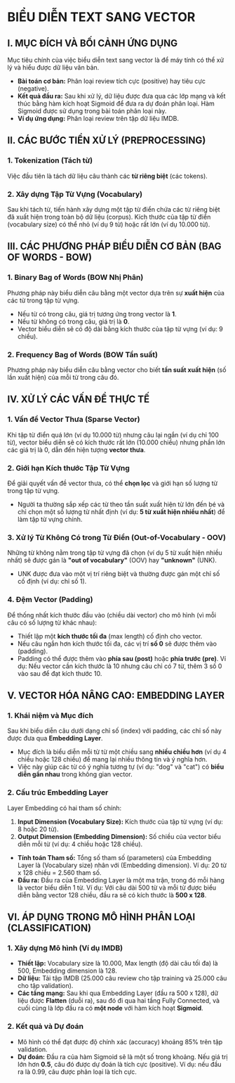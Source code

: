 #  BIỂU DIỄN TEXT SANG VECTOR

## I. MỤC ĐÍCH VÀ BỐI CẢNH ỨNG DỤNG

Mục tiêu chính của việc biểu diễn text sang vector là để máy tính có thể xử lý và hiểu được dữ liệu văn bản.

*   **Bài toán cơ bản:** Phân loại review tích cực (positive) hay tiêu cực (negative).
*   **Kết quả đầu ra:** Sau khi xử lý, dữ liệu được đưa qua các lớp mạng và kết thúc bằng hàm kích hoạt Sigmoid để đưa ra dự đoán phân loại. Hàm Sigmoid được sử dụng trong bài toán phân loại này.
*   **Ví dụ ứng dụng:** Phân loại review trên tập dữ liệu IMDB.

## II. CÁC BƯỚC TIỀN XỬ LÝ (PREPROCESSING)

### 1. Tokenization (Tách từ)
Việc đầu tiên là tách dữ liệu câu thành các **từ riêng biệt** (các tokens).

### 2. Xây dựng Tập Từ Vựng (Vocabulary)
Sau khi tách từ, tiến hành xây dựng một tập từ điển chứa các từ riêng biệt đã xuất hiện trong toàn bộ dữ liệu (corpus). Kích thước của tập từ điển (vocabulary size) có thể nhỏ (ví dụ 9 từ) hoặc rất lớn (ví dụ 10.000 từ).

## III. CÁC PHƯƠNG PHÁP BIỂU DIỄN CƠ BẢN (BAG OF WORDS - BOW)

### 1. Binary Bag of Words (BOW Nhị Phân)
Phương pháp này biểu diễn câu bằng một vector dựa trên sự **xuất hiện** của các từ trong tập từ vựng.
*   Nếu từ có trong câu, giá trị tương ứng trong vector là **1**.
*   Nếu từ không có trong câu, giá trị là **0**.
*   Vector biểu diễn sẽ có độ dài bằng kích thước của tập từ vựng (ví dụ: 9 chiều).

### 2. Frequency Bag of Words (BOW Tần suất)
Phương pháp này biểu diễn câu bằng vector cho biết **tần suất xuất hiện** (số lần xuất hiện) của mỗi từ trong câu đó.

## IV. XỬ LÝ CÁC VẤN ĐỀ THỰC TẾ

### 1. Vấn đề Vector Thưa (Sparse Vector)
Khi tập từ điển quá lớn (ví dụ 10.000 từ) nhưng câu lại ngắn (ví dụ chỉ 100 từ), vector biểu diễn sẽ có kích thước rất lớn (10.000 chiều) nhưng phần lớn các giá trị là 0, dẫn đến hiện tượng **vector thưa**.

### 2. Giới hạn Kích thước Tập Từ Vựng
Để giải quyết vấn đề vector thưa, có thể **chọn lọc** và giới hạn số lượng từ trong tập từ vựng.
*   Người ta thường sắp xếp các từ theo tần suất xuất hiện từ lớn đến bé và chỉ chọn một số lượng từ nhất định (ví dụ: **5 từ xuất hiện nhiều nhất**) để làm tập từ vựng chính.

### 3. Xử lý Từ Không Có trong Từ Điển (Out-of-Vocabulary - OOV)
Những từ không nằm trong tập từ vựng đã chọn (ví dụ 5 từ xuất hiện nhiều nhất) sẽ được gán là **"out of vocabulary"** (OOV) hay **"unknown"** (UNK).
*   UNK được đưa vào một vị trí riêng biệt và thường được gán một chỉ số cố định (ví dụ: chỉ số 1).

### 4. Đệm Vector (Padding)
Để thống nhất kích thước đầu vào (chiều dài vector) cho mô hình (vì mỗi câu có số lượng từ khác nhau):
*   Thiết lập một **kích thước tối đa** (max length) cố định cho vector.
*   Nếu câu ngắn hơn kích thước tối đa, các vị trí **số 0** sẽ được thêm vào (padding).
*   Padding có thể được thêm vào **phía sau (post)** hoặc **phía trước (pre)**. Ví dụ: Nếu vector cần kích thước là 10 nhưng câu chỉ có 7 từ, thêm 3 số 0 vào sau để đạt kích thước 10.

## V. VECTOR HÓA NÂNG CAO: EMBEDDING LAYER

### 1. Khái niệm và Mục đích
Sau khi biểu diễn câu dưới dạng chỉ số (index) với padding, các chỉ số này được đưa qua **Embedding Layer**.
*   Mục đích là biểu diễn mỗi từ từ một chiều sang **nhiều chiều hơn** (ví dụ 4 chiều hoặc 128 chiều) để mang lại nhiều thông tin và ý nghĩa hơn.
*   Việc này giúp các từ có ý nghĩa tương tự (ví dụ: "dog" và "cat") có **biểu diễn gần nhau** trong không gian vector.

### 2. Cấu trúc Embedding Layer
Layer Embedding có hai tham số chính:
1.  **Input Dimension (Vocabulary Size):** Kích thước của tập từ vựng (ví dụ: 8 hoặc 20 từ).
2.  **Output Dimension (Embedding Dimension):** Số chiều của vector biểu diễn mỗi từ (ví dụ: 4 chiều hoặc 128 chiều).

*   **Tính toán Tham số:** Tổng số tham số (parameters) của Embedding Layer là (Vocabulary size) nhân với (Embedding dimension). Ví dụ: 20 từ x 128 chiều = 2.560 tham số.
*   **Đầu ra:** Đầu ra của Embedding Layer là một ma trận, trong đó mỗi hàng là vector biểu diễn 1 từ. Ví dụ: Với câu dài 500 từ và mỗi từ được biểu diễn bằng vector 128 chiều, đầu ra sẽ có kích thước là **500 x 128**.

## VI. ÁP DỤNG TRONG MÔ HÌNH PHÂN LOẠI (CLASSIFICATION)

### 1. Xây dựng Mô hình (Ví dụ IMDB)
*   **Thiết lập:** Vocabulary size là 10.000, Max length (độ dài câu tối đa) là 500, Embedding dimension là 128.
*   **Dữ liệu:** Tải tập IMDB (25.000 câu review cho tập training và 25.000 câu cho tập validation).
*   **Các tầng mạng:** Sau khi qua Embedding Layer (đầu ra 500 x 128), dữ liệu được **Flatten** (duỗi ra), sau đó đi qua hai tầng Fully Connected, và cuối cùng là lớp đầu ra có **một node** với hàm kích hoạt **Sigmoid**.

### 2. Kết quả và Dự đoán
*   Mô hình có thể đạt được độ chính xác (accuracy) khoảng 85% trên tập validation.
*   **Dự đoán:** Đầu ra của hàm Sigmoid sẽ là một số trong khoảng. Nếu giá trị lớn hơn **0.5**, câu đó được dự đoán là tích cực (positive). Ví dụ: nếu đầu ra là 0.99, câu được phân loại là tích cực.
